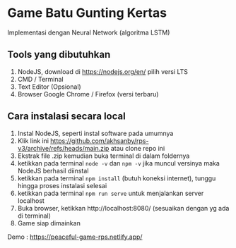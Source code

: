 # Game Batu Gunting Kertas 
Implementasi dengan Neural Network (algoritma LSTM)

## Tools yang dibutuhkan
1. NodeJS, download di https://nodejs.org/en/ pilih versi LTS
2. CMD / Terminal
3. Text Editor (Opsional)
4. Browser Google Chrome / Firefox (versi terbaru)

## Cara instalasi secara local
1. Instal NodeJS, seperti instal software pada umumnya
2. Klik link ini https://github.com/akhsanby/rps-v3/archive/refs/heads/main.zip atau clone repo ini
3. Ekstrak file .zip kemudian buka terminal di dalam foldernya
4. ketikkan pada terminal ``` node -v ``` dan ``` npm -v ``` jika muncul versinya maka NodeJS berhasil diinstal
5. ketikkan pada terminal ``` npm install ``` (butuh koneksi internet), tunggu hingga proses instalasi selesai
6. ketikkan pada terminal ``` npm run serve ``` untuk menjalankan server localhost
7. Buka browser, ketikkan http://localhost:8080/ (sesuaikan dengan yg ada di terminal)
8. Game siap dimainkan

Demo : https://peaceful-game-rps.netlify.app/
